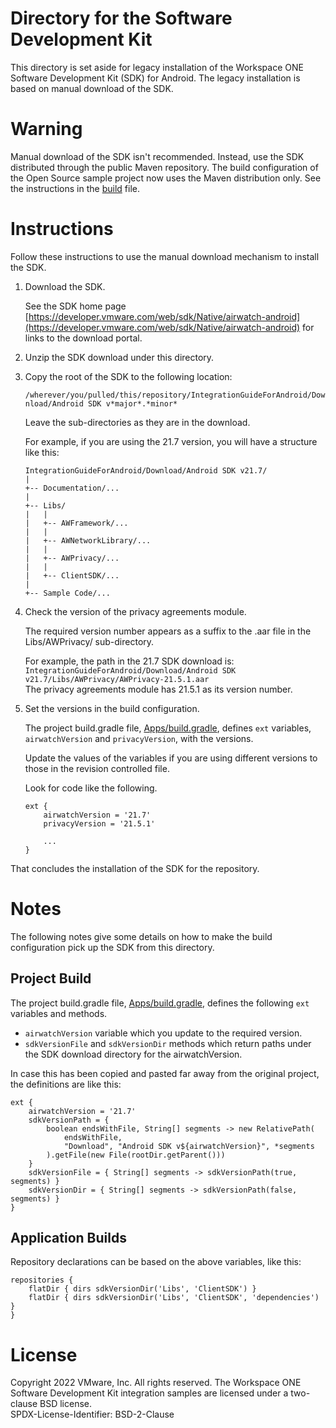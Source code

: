 # Directory for the Software Development Kit
This directory is set aside for legacy installation of the Workspace ONE
Software Development Kit (SDK) for Android. The legacy installation is based on
manual download of the SDK.

# Warning
Manual download of the SDK isn't recommended. Instead, use the SDK distributed
through the public Maven repository. The build configuration of the Open Source
sample project now uses the Maven distribution only. See the instructions in the
[build](../Documentation/build.md) file.

# Instructions
Follow these instructions to use the manual download mechanism to install the
SDK.

1.  Download the SDK.

    See the SDK home page
    [https://developer.vmware.com/web/sdk/Native/airwatch-android](https://developer.vmware.com/web/sdk/Native/airwatch-android)
    for links to the download portal.

2.  Unzip the SDK download under this directory.

3.  Copy the root of the SDK to the following location:

    `/wherever/you/pulled/this/repository/IntegrationGuideForAndroid/Download/Android SDK v*major*.*minor*`

    Leave the sub-directories as they are in the download.

    For example, if you are using the 21.7 version, you will have a structure
    like this:

        IntegrationGuideForAndroid/Download/Android SDK v21.7/
        |
        +-- Documentation/...
        |
        +-- Libs/
        |   |
        |   +-- AWFramework/...
        |   |
        |   +-- AWNetworkLibrary/...
        |   |
        |   +-- AWPrivacy/...
        |   |
        |   +-- ClientSDK/...
        |
        +-- Sample Code/...

4.  Check the version of the privacy agreements module.

    The required version number appears as a suffix to the .aar file in the
    Libs/AWPrivacy/ sub-directory.
    
    For example, the path in the 21.7 SDK download is:  
    `IntegrationGuideForAndroid/Download/Android SDK v21.7/Libs/AWPrivacy/AWPrivacy-21.5.1.aar`  
    The privacy agreements module has 21.5.1 as its version number.

5.  Set the versions in the build configuration.

    The project build.gradle file, [Apps/build.gradle](../Apps/build.gradle),
    defines `ext` variables, `airwatchVersion` and `privacyVersion`, with the
    versions.

    Update the values of the variables if you are using different versions to
    those in the revision controlled file.

    Look for code like the following.

        ext {
            airwatchVersion = '21.7'
            privacyVersion = '21.5.1'

            ...
        }

That concludes the installation of the SDK for the repository.

# Notes
The following notes give some details on how to make the build configuration
pick up the SDK from this directory.

## Project Build
The project build.gradle file, [Apps/build.gradle](../Apps/build.gradle),
defines the following `ext` variables and methods.

-   `airwatchVersion` variable which you update to the required version.
-   `sdkVersionFile` and `sdkVersionDir` methods which return paths under the
    SDK download directory for the airwatchVersion.

In case this has been copied and pasted far away from the original project, the
definitions are like this:

    ext {
        airwatchVersion = '21.7'
        sdkVersionPath = {
            boolean endsWithFile, String[] segments -> new RelativePath(
                endsWithFile,
                "Download", "Android SDK v${airwatchVersion}", *segments
            ).getFile(new File(rootDir.getParent()))
        }
        sdkVersionFile = { String[] segments -> sdkVersionPath(true, segments) }
        sdkVersionDir = { String[] segments -> sdkVersionPath(false, segments) }
    }

## Application Builds
Repository declarations can be based on the above variables, like this:

    repositories {
        flatDir { dirs sdkVersionDir('Libs', 'ClientSDK') }
        flatDir { dirs sdkVersionDir('Libs', 'ClientSDK', 'dependencies') }
    }

# License
Copyright 2022 VMware, Inc. All rights reserved.
The Workspace ONE Software Development Kit integration samples are licensed
under a two-clause BSD license.  
SPDX-License-Identifier: BSD-2-Clause